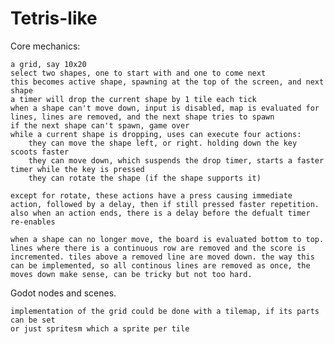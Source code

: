 # Tetris-like

Core mechanics:

    a grid, say 10x20
    select two shapes, one to start with and one to come next
    this becomes active shape, spawning at the top of the screen, and next shape
    a timer will drop the current shape by 1 tile each tick
    when a shape can't move down, input is disabled, map is evaluated for lines, lines are removed, and the next shape tries to spawn
    if the next shape can't spawn, game over
    while a current shape is dropping, uses can execute four actions:
        they can move the shape left, or right. holding down the key scoots faster
        they can move down, which suspends the drop timer, starts a faster timer while the key is pressed
        they can rotate the shape (if the shape supports it)

    except for rotate, these actions have a press causing immediate action, followed by a delay, then if still pressed faster repetition. also when an action ends, there is a delay before the defualt timer re-enables

    when a shape can no longer move, the board is evaluated bottom to top. lines where there is a continuous row are removed and the score is incremented. tiles above a removed line are moved down. the way this can be implemented, so all continous lines are removed as once, the moves down make sense, can be tricky but not too hard.

Godot nodes and scenes.

    implementation of the grid could be done with a tilemap, if its parts can be set
    or just spritesm which a sprite per tile